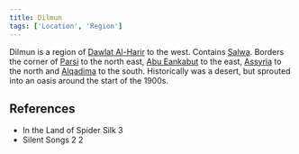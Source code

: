 ```yaml
---
title: Dilmun
tags: ['Location', 'Region']
---
```

Dilmun is a region of [Dawlat Al-Harir](/_wiki/dawlat-al-harir.md) to the west. Contains [Salwa](/_wiki/salwa.md). Borders the corner of [Parsi](/_wiki/parsi.md) to the north east, [Abu Eankabut](/_wiki/abu-eankabut.md) to the east, [Assyria](/_wiki/assyria.md) to the north and [Alqadima](/_wiki/alqadima.md) to the south. Historically was a desert, but sprouted into an oasis around the start of the 1900s.

## References
- In the Land of Spider Silk 3
- Silent Songs 2
2
